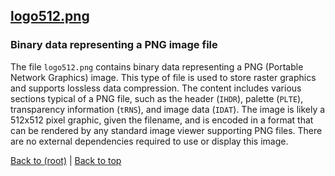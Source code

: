 ## [logo512.png](logo512.png)

### Binary data representing a PNG image file

The file `logo512.png` contains binary data representing a PNG (Portable Network Graphics) image. This type of file is used to store raster graphics and supports lossless data compression. The content includes various sections typical of a PNG file, such as the header (`IHDR`), palette (`PLTE`), transparency information (`tRNS`), and image data (`IDAT`). The image is likely a 512x512 pixel graphic, given the filename, and is encoded in a format that can be rendered by any standard image viewer supporting PNG files. There are no external dependencies required to use or display this image.

[Back to (root)](#root) | [Back to top](#table-of-contents)

